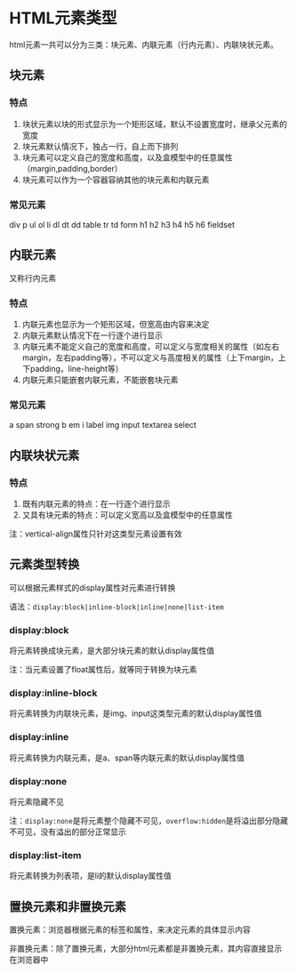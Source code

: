 #  HTML元素类型

html元素一共可以分为三类：块元素、内联元素（行内元素）、内联块状元素。

##  块元素

###  特点

1. 块状元素以块的形式显示为一个矩形区域，默认不设置宽度时，继承父元素的宽度
2. 块元素默认情况下，独占一行，自上而下排列
3. 块元素可以定义自己的宽度和高度，以及盒模型中的任意属性（margin,padding,border）
4. 块元素可以作为一个容器容纳其他的块元素和内联元素

###  常见元素

div	p	ul	ol	li	dl	dt	dd	table	tr	td	form	h1	h2	h3	h4	h5	h6	fieldset

##  内联元素

又称行内元素

###  特点

1. 内联元素也显示为一个矩形区域，但宽高由内容来决定
2. 内联元素默认情况下在一行逐个进行显示
3. 内联元素不能定义自己的宽度和高度，可以定义与宽度相关的属性（如左右margin，左右padding等），不可以定义与高度相关的属性（上下margin，上下padding，line-height等）
4. 内联元素只能嵌套内联元素，不能嵌套块元素

###  常见元素

a	span	strong	b	em	i	label	img	input	textarea	select

##  内联块状元素

###  特点

1. 既有内联元素的特点：在一行逐个进行显示
2. 又具有块元素的特点：可以定义宽高以及盒模型中的任意属性

注：vertical-align属性只针对这类型元素设置有效

##  元素类型转换

可以根据元素样式的display属性对元素进行转换

语法：`display:block|inline-block|inline|none|list-item`

###  display:block

将元素转换成块元素，是大部分块元素的默认display属性值

注：当元素设置了float属性后，就等同于转换为块元素

###  display:inline-block

将元素转换为内联块元素，是img、input这类型元素的默认display属性值

###  display:inline

将元素转换为内联元素，是a、span等内联元素的默认display属性值

###  display:none

将元素隐藏不见

注：`display:none`是将元素整个隐藏不可见，`overflow:hidden`是将溢出部分隐藏不可见，没有溢出的部分正常显示

###  display:list-item

将元素转换为列表项，是li的默认display属性值

##  置换元素和非置换元素

置换元素：浏览器根据元素的标签和属性，来决定元素的具体显示内容

非置换元素：除了置换元素，大部分html元素都是非置换元素，其内容直接显示在浏览器中